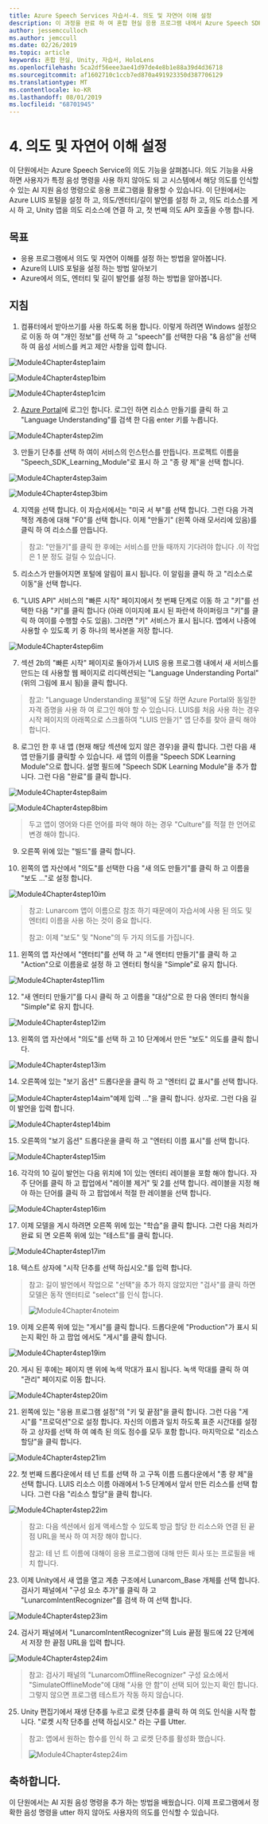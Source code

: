 ```yaml
---
title: Azure Speech Services 자습서-4. 의도 및 자연어 이해 설정
description: 이 과정을 완료 하 여 혼합 현실 응용 프로그램 내에서 Azure Speech SDK를 구현 하는 방법을 알아보세요.
author: jessemcculloch
ms.author: jemccull
ms.date: 02/26/2019
ms.topic: article
keywords: 혼합 현실, Unity, 자습서, HoloLens
ms.openlocfilehash: 5ca2df56eee3ae41d97de4e8b1e88a39d4d36718
ms.sourcegitcommit: af1602710c1ccb7ed870a491923350d387706129
ms.translationtype: MT
ms.contentlocale: ko-KR
ms.lasthandoff: 08/01/2019
ms.locfileid: "68701945"
---
```

# <a name="4-setting-up-intent-and-natural-language-understanding"></a>4. 의도 및 자연어 이해 설정

이 단원에서는 Azure Speech Service의 의도 기능을 살펴봅니다. 의도 기능을 사용 하면 사용자가 특정 음성 명령을 사용 하지 않아도 되 고 시스템에서 해당 의도를 인식할 수 있는 AI 지원 음성 명령으로 응용 프로그램을 활용할 수 있습니다. 이 단원에서는 Azure LUIS 포털을 설정 하 고, 의도/엔터티/길이 발언를 설정 하 고, 의도 리소스를 게시 하 고, Unity 앱을 의도 리소스에 연결 하 고, 첫 번째 의도 API 호출을 수행 합니다.

## <a name="objectives"></a>목표

- 응용 프로그램에서 의도 및 자연어 이해를 설정 하는 방법을 알아봅니다.
- Azure의 LUIS 포털을 설정 하는 방법 알아보기
- Azure에서 의도, 엔터티 및 길이 발언를 설정 하는 방법을 알아봅니다.

## <a name="instructions"></a>지침
1. 컴퓨터에서 받아쓰기를 사용 하도록 허용 합니다. 이렇게 하려면 Windows 설정으로 이동 하 여 "개인 정보"를 선택 하 고 "speech"를 선택한 다음 "& 음성"을 선택 하 여 음성 서비스를 켜고 제안 사항을 입력 합니다.

![Module4Chapter4step1aim](images/module4chapter4step1aim.PNG)

![Module4Chapter4step1bim](images/module4chapter4step1bim.PNG)

![Module4Chapter4step1cim](images/module4chapter4step1cim.PNG)


2. [Azure Portal](https://portal.azure.com/)에 로그인 합니다. 로그인 하면 리소스 만들기를 클릭 하 고 "Language Understanding"를 검색 한 다음 enter 키를 누릅니다.

![Module4Chapter4step2im](images/module4chapter4step2im.PNG)

3. 만들기 단추를 선택 하 여이 서비스의 인스턴스를 만듭니다. 프로젝트 이름을 "Speech_SDK_Learning_Module"로 표시 하 고 "종 량 제"을 선택 합니다.

![Module4Chapter4step3aim](images/module4chapter4step3aim.png)

![Module4Chapter4step3bim](images/module4chapter4step3bim.PNG)

4. 지역을 선택 합니다.  이 자습서에서는 "미국 서 부"를 선택 합니다. 그런 다음 가격 책정 계층에 대해 "F0"를 선택 합니다. 이제 "만들기" (왼쪽 아래 모서리에 있음)를 클릭 하 여 리소스를 만듭니다.

>  참고: "만들기"를 클릭 한 후에는 서비스를 만들 때까지 기다려야 합니다 .이 작업은 1 분 정도 걸릴 수 있습니다.

5. 리소스가 만들어지면 포털에 알림이 표시 됩니다. 이 알림을 클릭 하 고 "리소스로 이동"을 선택 합니다.

6. "LUIS API" 서비스의 "빠른 시작" 페이지에서 첫 번째 단계로 이동 하 고 "키"를 선택한 다음 "키"를 클릭 합니다 (아래 이미지에 표시 된 파란색 하이퍼링크 "키"를 클릭 하 여이를 수행할 수도 있음). 그러면 "키" 서비스가 표시 됩니다. 앱에서 나중에 사용할 수 있도록 키 중 하나의 복사본을 저장 합니다.

![Module4Chapter4step6im](images/module4chapter4step6im.PNG)

7. 섹션 2b의 "빠른 시작" 페이지로 돌아가서 LUIS 응용 프로그램 내에서 새 서비스를 만드는 데 사용할 웹 페이지로 리디렉션되는 "Language Understanding Portal" (위의 그림에 표시 됨)을 클릭 합니다.

> 참고: "Language Understanding 포털"에 도달 하면 Azure Portal와 동일한 자격 증명을 사용 하 여 로그인 해야 할 수 있습니다. LUIS를 처음 사용 하는 경우 시작 페이지의 아래쪽으로 스크롤하여 "LUIS 만들기" 앱 단추를 찾아 클릭 해야 합니다.

8. 로그인 한 후 내 앱 (현재 해당 섹션에 있지 않은 경우)을 클릭 합니다. 그런 다음 새 앱 만들기를 클릭할 수 있습니다. 새 앱의 이름을 "Speech SDK Learning Module"으로 합니다. 설명 필드에 "Speech SDK Learning Module"을 추가 합니다. 그런 다음 "완료"를 클릭 합니다.

![Module4Chapter4step8aim](images/module4chapter4step8aim.PNG)

![Module4Chapter4step8bim](images/module4chapter4step8bim.PNG)

> 두고 앱이 영어와 다른 언어를 파악 해야 하는 경우 "Culture"를 적절 한 언어로 변경 해야 합니다.

9. 오른쪽 위에 있는 "빌드"를 클릭 합니다.

10. 왼쪽의 앱 자산에서 "의도"를 선택한 다음 "새 의도 만들기"를 클릭 하 고 이름을 "보도 ..."로 설정 합니다. 

![Module4Chapter4step10im](images/module4chapter4step10im.PNG)

> 참고: Lunarcom 앱이 이름으로 참조 하기 때문에이 자습서에 사용 된 의도 및 엔터티 이름을 사용 하는 것이 중요 합니다. 
>
> 참고: 이제 "보도" 및 "None"의 두 가지 의도를 가집니다.

11. 왼쪽의 앱 자산에서 "엔터티"를 선택 하 고 "새 엔터티 만들기"를 클릭 하 고 "Action"으로 이름을로 설정 하 고 엔터티 형식을 "Simple"로 유지 합니다.

![Module4Chapter4step11im](images/module4chapter4step11im.PNG)

12. "새 엔터티 만들기"를 다시 클릭 하 고 이름을 "대상"으로 한 다음 엔터티 형식을 "Simple"로 유지 합니다.

![Module4Chapter4step12im](images/module4chapter4step12im.PNG)

13. 왼쪽의 앱 자산에서 "의도"를 선택 하 고 10 단계에서 만든 "보도" 의도를 클릭 합니다.

![Module4Chapter4step13im](images/module4chapter4step13im.PNG)

14. 오른쪽에 있는 "보기 옵션" 드롭다운을 클릭 하 고 "엔터티 값 표시"를 선택 합니다. 

![Module4Chapter4step14aim](images/module4chapter4step14aim.PNG)"예제 입력 ..."을 클릭 합니다. 상자로. 그런 다음 길이 발언을 입력 합니다. 

![Module4Chapter4step14bim](images/module4chapter4step14bim.PNG)

15. 오른쪽의 "보기 옵션" 드롭다운을 클릭 하 고 "엔터티 이름 표시"를 선택 합니다.

![Module4Chapter4step15im](images/module4chapter4step15im.PNG)

16. 각각의 10 길이 발언는 다음 위치에 1이 있는 엔터티 레이블을 포함 해야 합니다. 자주 단어를 클릭 하 고 팝업에서 "레이블 제거" 및 2를 선택 합니다. 레이블을 지정 해야 하는 단어를 클릭 하 고 팝업에서 적절 한 레이블을 선택 합니다.

![Module4Chapter4step16im](images/module4chapter4step16im.PNG)

17. 이제 모델을 게시 하려면 오른쪽 위에 있는 "학습"을 클릭 합니다. 그런 다음 처리가 완료 되 면 오른쪽 위에 있는 "테스트"를 클릭 합니다.

![Module4Chapter4step17im](images/module4chapter4step17im.PNG)

18. 텍스트 상자에 "시작 단추를 선택 하십시오."를 입력 합니다.

> 참고: 길이 발언에서 작업으로 "선택"을 추가 하지 않았지만 "검사"를 클릭 하면 모델은 동작 엔터티로 "select"를 인식 합니다.
>
> ![Module4Chapter4noteim](images/module4chapter4noteim.PNG)

19. 이제 오른쪽 위에 있는 "게시"를 클릭 합니다. 드롭다운에 "Production"가 표시 되는지 확인 하 고 팝업 에서도 "게시"를 클릭 합니다. 

![Module4Chapter4step19im](images/module4chapter4step19im.PNG)

20. 게시 된 후에는 페이지 맨 위에 녹색 막대가 표시 됩니다.  녹색 막대를 클릭 하 여 "관리" 페이지로 이동 합니다. 

![Module4Chapter4step20im](images/module4chapter4step20im.PNG)

21. 왼쪽에 있는 "응용 프로그램 설정"의 "키 및 끝점"을 클릭 합니다. 그런 다음 "게시"를 "프로덕션"으로 설정 합니다. 자신의 이름과 일치 하도록 표준 시간대를 설정 하 고 상자를 선택 하 여 예측 된 의도 점수를 모두 포함 합니다. 마지막으로 "리소스 할당"을 클릭 합니다.

![Module4Chapter4step21im](images/module4chapter4step21im.PNG)

22. 첫 번째 드롭다운에서 테 넌 트를 선택 하 고 구독 이름 드롭다운에서 "종 량 제"을 선택 합니다. LUIS 리소스 이름 아래에서 1-5 단계에서 앞서 만든 리소스를 선택 합니다. 그런 다음 "리소스 할당"을 클릭 합니다. 

![Module4Chapter4step22im](images/module4chapter4step22im.PNG)

> 참고: 다음 섹션에서 쉽게 액세스할 수 있도록 방금 할당 한 리소스와 연결 된 끝점 URL을 복사 하 여 저장 해야 합니다.
>
> 참고: 테 넌 트 이름에 대해이 응용 프로그램에 대해 만든 회사 또는 프로필을 배치 합니다.

23. 이제 Unity에서 새 앱을 열고 계층 구조에서 Lunarcom_Base 개체를 선택 합니다. 검사기 패널에서 "구성 요소 추가"를 클릭 하 고 "LunarcomIntentRecognizer"를 검색 하 여 선택 합니다.

![Module4Chapter4step23im](images/module4chapter4step23im.PNG)

24. 검사기 패널에서 "LunarcomIntentRecognizer"의 Luis 끝점 필드에 22 단계에서 저장 한 끝점 URL을 입력 합니다. 

![Module4Chapter4step24im](images/module4chapter4step24im.PNG)

>  참고: 검사기 패널의 "LunarcomOfflineRecognizer" 구성 요소에서 "SimulateOfflineMode"에 대해 "사용 안 함"이 선택 되어 있는지 확인 합니다. 그렇지 않으면 프로그램 테스트가 작동 하지 않습니다. 

25. Unity 편집기에서 재생 단추를 누르고 로켓 단추를 클릭 하 여 의도 인식을 시작 합니다. "로켓 시작 단추를 선택 하십시오." 라는 구를 Utter.

>  참고: 앱에서 원하는 함수를 인식 하 고 로켓 단추를 활성화 했습니다.
>
> ![Module4Chapter4step24im](images/module4chapter4note2im.PNG)

## <a name="congratulations"></a>축하합니다.

이 단원에서는 AI 지원 음성 명령을 추가 하는 방법을 배웠습니다. 이제 프로그램에서 정확한 음성 명령을 utter 하지 않아도 사용자의 의도를 인식할 수 있습니다.


